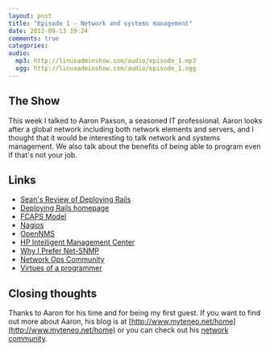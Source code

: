 ```yaml
---
layout: post
title: "Episode 1 - Network and systems management"
date: 2012-09-13 19:24
comments: true
categories: 
audio:
  mp3: http://linuxadminshow.com/audio/episode_1.mp3
  ogg: http://linuxadminshow.com/audio/episode_1.ogg
---
```


## The Show

This week I talked to Aaron Paxson, a seasoned IT professional. Aaron looks after a global network including both network elements and servers, and I thought that it would be interesting to talk network and systems management. We also talk about the benefits of being able to program even if that's not your job.

## Links

 * [Sean's Review of Deploying Rails](http://ertw.com/blog/2012/08/14/deploying-rails-review/)
 * [Deploying Rails homepage](http://pragprog.com/book/cbdepra/deploying-rails)
 * [FCAPS Model](http://en.wikipedia.org/wiki/FCAPS)
 * [Nagios](http://www.nagios.org/)
 * [OpenNMS](http://www.opennms.org/)
 * [HP Intelligent Management Center](http://h17007.www1.hp.com/us/en/products/network-management/index.aspx#comprehensive)
 * [Why I Prefer Net-SNMP](http://www.netopscommunity.net/web/neelixx/home/-/blogs/why-i-prefer-net-snmp)
 * [Network Ops Community](http://www.netopscommunity.net/)
 * [Virtues of a programmer](http://wiki.preshweb.co.uk/doku.php?id=perl:virtues)

## Closing thoughts

Thanks to Aaron for his time and for being my first guest. If you want to find out more about Aaron, his blog is at [http://www.myteneo.net/home](http://www.myteneo.net/home) or you can check out his [network community](http://www.netopscommunity.net).
